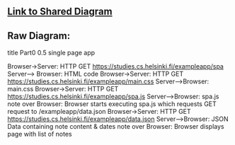 ## [Link to Shared Diagram](https://www.websequencediagrams.com/cgi-bin/cdraw?lz=dGl0bGUgUGFydDAgMC41IHNpbmdsZSBwYWdlIGFwcAoKQnJvd3Nlci0-U2VydmVyOiBIVFRQIEdFVCBodHRwczovL3N0dWRpZXMuY3MuaGVsc2lua2kuZmkvZXhhbXBsZWFwcC9zcGEKADkGLS0-IABLBzogSFRNTCBjb2RlACBFbWFpbi5jc3MAYAoAYAkAEgkAgQZHLmoAUhQAEgdub3RlIG92ZXIAgV8KAII9ByBzdGFydHMgZXhlY3V0aW5nACwHIHdoaWNoIHJlcXVlc3RzAIJYBQAGByB0byAAgj4MZGF0YS5qc29uAIJTRQBECgCCIhJKU09OIERhdGEgY29udGFpbmluZyAAgVcFY29udGVudCAmIGRhdGUAgVQdZGlzcGxheXMAhEoGd2l0aCBsaXN0IG9mAEYFcwoK&s=default)


## Raw Diagram:

title Part0 0.5 single page app

Browser->Server: HTTP GET https://studies.cs.helsinki.fi/exampleapp/spa
Server--> Browser: HTML code
Browser->Server: HTTP GET https://studies.cs.helsinki.fi/exampleapp/main.css
Server-->Browser: main.css
Browser->Server: HTTP GET https://studies.cs.helsinki.fi/exampleapp/spa.js
Server-->Browser: spa.js
note over Browser: Browser starts executing spa.js which requests GET request to /exampleapp/data.json
Browser->Server: HTTP GET https://studies.cs.helsinki.fi/exampleapp/data.json
Server-->Browser: JSON Data containing note content & dates
note over Browser: Browser displays page with list of notes